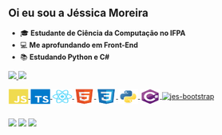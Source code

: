 ## Oi eu sou a Jéssica Moreira  
* 🎓 **Estudante de Ciência da Computação no IFPA**
* 💻 **Me aprofundando em Front-End** 
* 📚 **Estudando Python e C#**
<div>
  <a href="https://github.com/jesmoreira">
  <img height="180em" src="https://github-readme-stats.vercel.app/api?username=jesmoreira&show_icons=true&theme=dark&include_all_commits=true&count_private=true"/>	  
  <img height="180em" src="https://github-readme-stats.vercel.app/api/top-langs/?username=jesmoreira&layout=compact&langs_count=7&theme=dark"/>
</div>
<div style="display: inline_block"><br>
  <img align="center" alt="jes-Js" height="30" width="40" src="https://raw.githubusercontent.com/devicons/devicon/master/icons/javascript/javascript-plain.svg">
  <img align="center" alt="jes-Ts" height="30" width="40" src="https://raw.githubusercontent.com/devicons/devicon/master/icons/typescript/typescript-plain.svg">
  <img align="center" alt="jes-React" height="30" width="40" src="https://raw.githubusercontent.com/devicons/devicon/master/icons/react/react-original.svg">
  <img align="center" alt="jes-HTML" height="30" width="40" src="https://raw.githubusercontent.com/devicons/devicon/master/icons/html5/html5-original.svg">
  <img align="center" alt="jes-CSS" height="30" width="40" src="https://raw.githubusercontent.com/devicons/devicon/master/icons/css3/css3-original.svg">
  <img align="center" alt="jes-Python" height="30" width="40" src="https://raw.githubusercontent.com/devicons/devicon/master/icons/python/python-original.svg">
  <img align="center" alt="jes-Csharp" height="30" width="40" src="https://raw.githubusercontent.com/devicons/devicon/master/icons/csharp/csharp-original.svg">
  <img align="center" alt="jes-bootstrap" height="30" widht="40" src="https://cdn.jsdelivr.net/gh/devicons/devicon/icons/bootstrap/bootstrap-plain.svg" /> 
</div>
	 
  ##
 
<div> 
  <a href="https://instagram.com/jesmor_/" target="_blank"><img src="https://img.shields.io/badge/-Instagram-%23E4405F?style=for-the-badge&logo=instagram&logoColor=white" target="_blank"></a>
  <a href = "mailto:jessicamakani@gmail.com"><img src="https://img.shields.io/badge/-Gmail-%23333?style=for-the-badge&logo=gmail&logoColor=white" target="_blank"></a>
  <a href="https://www.linkedin.com/in/j%C3%A9ssica-moreira-079071225" target="_blank"><img src="https://img.shields.io/badge/-LinkedIn-%230077B5?style=for-the-badge&logo=linkedin&logoColor=white" target="_blank"></a> 
 
	
